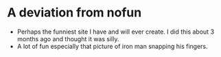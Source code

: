 # A deviation from nofun

- Perhaps the funniest site I have and will ever create. I did this about 3 months ago and thought it was silly.
- A lot of fun especially that picture of iron man snapping his fingers.
